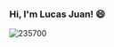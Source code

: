 ### Hi, I'm Lucas Juan! 😄
![235700](https://user-images.githubusercontent.com/48564798/128204154-8b939b95-8b3c-4672-8970-6c452991f57b.jpg)

<!--
**ljsomm/ljsomm** is a ✨ _special_ ✨ repository because its `README.md` (this file) appears on your GitHub profile.

Here are some ideas to get you started:

- 🔭 I’m currently working on ...
- 🌱 I’m currently learning ...
- 👯 I’m looking to collaborate on ...
- 🤔 I’m looking for help with ...
- 💬 Ask me about ...
- 📫 How to reach me: ...
- 😄 Pronouns: ...
- ⚡ Fun fact: ...
-->
